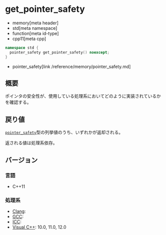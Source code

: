 # get_pointer_safety
* memory[meta header]
* std[meta namespace]
* function[meta id-type]
* cpp11[meta cpp]

```cpp
namespace std {
  pointer_safety get_pointer_safety() noexcept;
}
```
* pointer_safety[link /reference/memory/pointer_safety.md]

## 概要
ポインタの安全性が、使用している処理系においてどのように実装されているかを確認する。


## 戻り値
[`pointer_safety`](/reference/memory/pointer_safety.md)型の列挙値のうち、いずれかが返却される。

返される値は処理系依存。


## バージョン
### 言語
- C++11

### 処理系
- [Clang](/implementation.md#clang):
- [GCC](/implementation.md#gcc):
- [ICC](/implementation.md#icc):
- [Visual C++](/implementation.md#visual_cpp): 10.0, 11.0, 12.0


